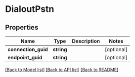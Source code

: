 # DialoutPstn

## Properties
Name | Type | Description | Notes
------------ | ------------- | ------------- | -------------
**connection_guid** | **string** |  | [optional] 
**endpoint_guid** | **string** |  | [optional] 

[[Back to Model list]](../README.md#documentation-for-models) [[Back to API list]](../README.md#documentation-for-api-endpoints) [[Back to README]](../README.md)


